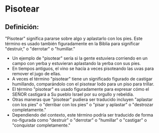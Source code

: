 # Pisotear

## Definición: 

"Pisotear" significa pararse sobre algo y aplastarlo con los pies.  Este término es usado también figuradamente en la Biblia para significar "destruir," o "derrotar"  o "humillar."

* Un ejemplo de "pisotear" sería si la gente estuviera corriendo en un campo con yerba y estuvieran aplastando la yerba con sus pies.
* En tiempos antiguos, el vino se hacía a veces pisoteando las uvas para remover el jugo de ellas.
* A veces el término "pisotear" tiene un significado figurado de castigar humillando,  comparándolo con el pisotear lodo para un piso para trillar.
* El término "pisotear" es usado figuradamente para expresar cómo el SEÑOR castigará a Su pueblo Israel por su orgullo y rebeldía.
* Otras maneras que "pisotear" pudiera ser traducido incluyen "aplastar con los pies" o "derribar con los pies" o "pisar y aplastar" o "destrozar completamente."
* Dependiendo del contexto, este término podría ser traducido de forma no-figurada como "destruir" o "derrotar" o "humillar" o "castigar" o "conquistar completamente."

